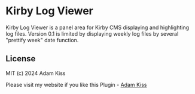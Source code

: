 # Kirby Log Viewer

Kirby Log Viewer is a panel area for Kirby CMS displaying and highlighting log files. Version 0.1 is limited by displaying weekly log files by several "prettify week" date function.

## License

MIT
(c) 2024 Adam Kiss

Please visit my website if you like this Plugin - [Adam Kiss](https://adamkiss.com)

